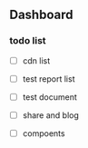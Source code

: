 ## Dashboard

### todo list

- [ ] cdn list
- [ ] test report list
- [ ] test document
- [ ] share and blog
- [ ] compoents




